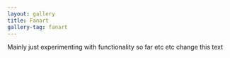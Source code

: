 ```yaml
---
layout: gallery
title: Fanart
gallery-tag: fanart
---
```


Mainly just experimenting with functionality so far etc etc change this text
